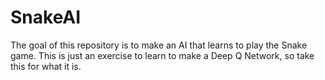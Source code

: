 # SnakeAI

The goal of this repository is to make an AI that learns to play the Snake game. This is just an exercise to learn to make a Deep Q Network, so take this for what it is.

